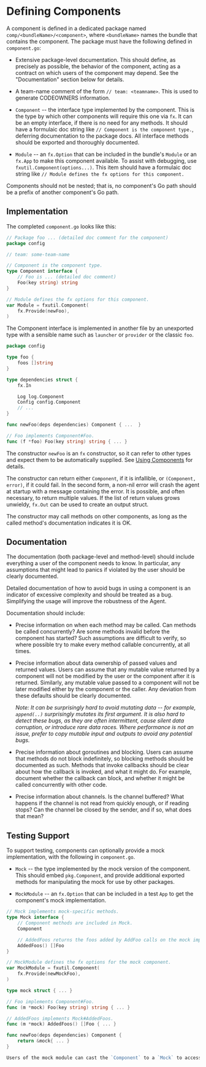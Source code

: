 # Defining Components

A component is defined in a dedicated package named `comp/<bundleName>/<component>`, where `<bundleName>` names the bundle that contains the component.
The package must have the following defined in `component.go`:

 * Extensive package-level documentation.
   This should define, as precisely as possible, the behavior of the component, acting as a contract on which users of the component may depend.
   See the "Documentation" section below for details.

 * A team-name comment of the form `// team: <teamname>`.
   This is used to generate CODEOWNERS information.

 * `Component` -- the interface type implemented by the component.
   This is the type by which other components will require this one via `fx`.
   It can be an empty interface, if there is no need for any methods.
   It should have a formulaic doc string like `// Component is the component type.`, deferring documentation to the package docs.
   All interface methods should be exported and thoroughly documented.

 * `Module` -- an `fx.Option` that can be included in the bundle's `Module` or an `fx.App` to make this component available.
   To assist with debugging, use `fxutil.Component(options...)`.
   This item should have a formulaic doc string like `// Module defines the fx options for this component.`

Components should not be nested; that is, no component's Go path should be a prefix of another component's Go path.

## Implementation

The completed `component.go` looks like this:

```go
// Package foo ... (detailed doc comment for the component)
package config

// team: some-team-name

// Component is the component type.
type Component interface {
	// Foo is ... (detailed doc comment)
	Foo(key string) string
}

// Module defines the fx options for this component.
var Module = fxutil.Component(
    fx.Provide(newFoo),
)
```

The Component interface is implemented in another file by an unexported type with a sensible name such as `launcher` or `provider` or the classic `foo`.

```go
package config

type foo {
    foos []string
}

type dependencies struct {
    fx.In

    Log log.Component
    Config config.Component
    // ...
}

func newFoo(deps dependencies) Component { ...  }

// Foo implements Component#Foo.
func (f *foo) Foo(key string) string { ... }
```

The constructor `newFoo` is an `fx` constructor, so it can refer to other types and expect them to be automatically supplied.
See [Using Components](./using.md) for details.

The constructor can return either `Component`, if it is infallible, or `(Component, error)`, if it could fail.
In the second form, a non-nil error will crash the agent at startup with a message containing the error.
It is possible, and often necessary, to return multiple values.
If the list of return values grows unwieldy, `fx.Out` can be used to create an output struct.

The constructor may call methods on other components, as long as the called method's documentation indicates it is OK.

## Documentation

The documentation (both package-level and method-level) should include everything a user of the component needs to know.
In particular, any assumptions that might lead to panics if violated by the user should be clearly documented.

Detailed documentation of how to avoid bugs in using a component is an indicator of excessive complexity and should be treated as a bug.
Simplifying the usage will improve the robustness of the Agent.

Documentation should include:

* Precise information on when each method may be called.
  Can methods be called concurrently?
  Are some methods invalid before the component has started?
  Such assumptions are difficult to verify, so where possible try to make every method callable concurrently, at all times.

* Precise information about data ownership of passed values and returned values.
  Users can assume that any mutable value returned by a component will not be modified by the user or the component after it is returned.
  Similarly, any mutable value passed to a component will not be later modified either by the component or the caller.
  Any deviation from these defaults should be clearly documented.

  _Note: It can be surprisingly hard to avoid mutating data -- for example, `append(..)` surprisingly mutates its first argument.
  It is also hard to detect these bugs, as they are often intermittent, cause silent data corruption, or introduce rare data races.
  Where performance is not an issue, prefer to copy mutable input and outputs to avoid any potential bugs._

* Precise information about goroutines and blocking.
  Users can assume that methods do not block indefinitely, so blocking methods should be documented as such.
  Methods that invoke callbacks should be clear about how the callback is invoked, and what it might do.
  For example, document whether the callback can block, and whether it might be called concurrently with other code.

* Precise information about channels.
  Is the channel buffered?
  What happens if the channel is not read from quickly enough, or if reading stops?
  Can the channel be closed by the sender, and if so, what does that mean?

## Testing Support

To support testing, components can optionally provide a mock implementation, with the following in `component.go`.

 * `Mock` -- the type implemented by the mock version of the component.
   This should embed `pkg.Component`, and provide additional exported methods for manipulating the mock for use by other packages.

 * `MockModule` -- an `fx.Option` that can be included in a test `App` to get the component's mock implementation.

```go
// Mock implements mock-specific methods.
type Mock interface {
    // Component methods are included in Mock.
    Component

    // AddedFoos returns the foos added by AddFoo calls on the mock implementation.
    AddedFoos() []Foo
}

// MockModule defines the fx options for the mock component.
var MockModule = fxutil.Component(
    fx.Provide(newMockFoo),
)
```

```go
type mock struct { ... }

// Foo implements Component#Foo.
func (m *mock) Foo(key string) string { ... }

// AddedFoos implements Mock#AddedFoos.
func (m *mock) AddedFoos() []Foo { ... }

func newFoo(deps dependencies) Component {
    return &mock{ ... }
}

Users of the mock module can cast the `Component` to a `Mock` to access the mock methods, as described in [Using Components](./using.md).
